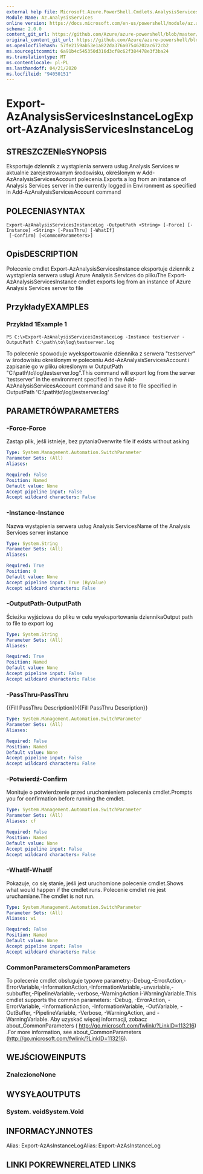 ```yaml
---
external help file: Microsoft.Azure.PowerShell.Cmdlets.AnalysisServices.Dataplane.dll-Help.xml
Module Name: Az.AnalysisServices
online version: https://docs.microsoft.com/en-us/powershell/module/az.analysisservices/export-azanalysisservicesinstancelog
schema: 2.0.0
content_git_url: https://github.com/Azure/azure-powershell/blob/master/src/AnalysisServices/AnalysisServices/help/Export-AzAnalysisServicesInstanceLog.md
original_content_git_url: https://github.com/Azure/azure-powershell/blob/master/src/AnalysisServices/AnalysisServices/help/Export-AzAnalysisServicesInstanceLog.md
ms.openlocfilehash: 57fe2159ab53e1a822da376a07546202ac672cb2
ms.sourcegitcommit: 6a91b4c545350d316d3cf8c62f384478e3f3ba24
ms.translationtype: MT
ms.contentlocale: pl-PL
ms.lasthandoff: 04/21/2020
ms.locfileid: "94050151"
---
```

# <span data-ttu-id="88e7d-101">Export-AzAnalysisServicesInstanceLog</span><span class="sxs-lookup"><span data-stu-id="88e7d-101">Export-AzAnalysisServicesInstanceLog</span></span>

## <span data-ttu-id="88e7d-102">STRESZCZENIe</span><span class="sxs-lookup"><span data-stu-id="88e7d-102">SYNOPSIS</span></span>
<span data-ttu-id="88e7d-103">Eksportuje dziennik z wystąpienia serwera usług Analysis Services w aktualnie zarejestrowanym środowisku, określonym w Add-AzAnalysisServicesAccount polecenia.</span><span class="sxs-lookup"><span data-stu-id="88e7d-103">Exports a log from an instance of Analysis Services server in the currently logged in Environment as specified in Add-AzAnalysisServicesAccount command</span></span>

## <span data-ttu-id="88e7d-104">POLECENIA</span><span class="sxs-lookup"><span data-stu-id="88e7d-104">SYNTAX</span></span>

```
Export-AzAnalysisServicesInstanceLog -OutputPath <String> [-Force] [-Instance] <String> [-PassThru] [-WhatIf]
 [-Confirm] [<CommonParameters>]
```

## <span data-ttu-id="88e7d-105">Opis</span><span class="sxs-lookup"><span data-stu-id="88e7d-105">DESCRIPTION</span></span>
<span data-ttu-id="88e7d-106">Polecenie cmdlet Export-AzAnalysisServicesInstance eksportuje dziennik z wystąpienia serwera usługi Azure Analysis Services do pliku</span><span class="sxs-lookup"><span data-stu-id="88e7d-106">The Export-AzAnalysisServicesInstance cmdlet exports log from an instance of Azure Analysis Services server to file</span></span>

## <span data-ttu-id="88e7d-107">Przykłady</span><span class="sxs-lookup"><span data-stu-id="88e7d-107">EXAMPLES</span></span>

### <span data-ttu-id="88e7d-108">Przykład 1</span><span class="sxs-lookup"><span data-stu-id="88e7d-108">Example 1</span></span>
```
PS C:\>Export-AzAnalysisServicesInstanceLog -Instance testserver -OutputPath C:\path\to\log\testserver.log
```

<span data-ttu-id="88e7d-109">To polecenie spowoduje wyeksportowanie dziennika z serwera "testserver" w środowisku określonym w poleceniu Add-AzAnalysisServicesAccount i zapisanie go w pliku określonym w OutputPath "C:\path\to\log\testserver.log".</span><span class="sxs-lookup"><span data-stu-id="88e7d-109">This command will export log from the server 'testserver' in the environment specified in the Add-AzAnalysisServicesAccount command and save it to file specified in OutputPath 'C:\path\to\log\testserver.log'</span></span>

## <span data-ttu-id="88e7d-110">PARAMETRÓW</span><span class="sxs-lookup"><span data-stu-id="88e7d-110">PARAMETERS</span></span>

### <span data-ttu-id="88e7d-111">-Force</span><span class="sxs-lookup"><span data-stu-id="88e7d-111">-Force</span></span>
<span data-ttu-id="88e7d-112">Zastąp plik, jeśli istnieje, bez pytania</span><span class="sxs-lookup"><span data-stu-id="88e7d-112">Overwrite file if exists without asking</span></span>

```yaml
Type: System.Management.Automation.SwitchParameter
Parameter Sets: (All)
Aliases:

Required: False
Position: Named
Default value: None
Accept pipeline input: False
Accept wildcard characters: False
```

### <span data-ttu-id="88e7d-113">-Instance</span><span class="sxs-lookup"><span data-stu-id="88e7d-113">-Instance</span></span>
<span data-ttu-id="88e7d-114">Nazwa wystąpienia serwera usług Analysis Services</span><span class="sxs-lookup"><span data-stu-id="88e7d-114">Name of the Analysis Services server instance</span></span>

```yaml
Type: System.String
Parameter Sets: (All)
Aliases:

Required: True
Position: 0
Default value: None
Accept pipeline input: True (ByValue)
Accept wildcard characters: False
```

### <span data-ttu-id="88e7d-115">-OutputPath</span><span class="sxs-lookup"><span data-stu-id="88e7d-115">-OutputPath</span></span>
<span data-ttu-id="88e7d-116">Ścieżka wyjściowa do pliku w celu wyeksportowania dziennika</span><span class="sxs-lookup"><span data-stu-id="88e7d-116">Output path to file to export log</span></span>

```yaml
Type: System.String
Parameter Sets: (All)
Aliases:

Required: True
Position: Named
Default value: None
Accept pipeline input: False
Accept wildcard characters: False
```

### <span data-ttu-id="88e7d-117">-PassThru</span><span class="sxs-lookup"><span data-stu-id="88e7d-117">-PassThru</span></span>
<span data-ttu-id="88e7d-118">{{Fill PassThru Description}}</span><span class="sxs-lookup"><span data-stu-id="88e7d-118">{{Fill PassThru Description}}</span></span>

```yaml
Type: System.Management.Automation.SwitchParameter
Parameter Sets: (All)
Aliases:

Required: False
Position: Named
Default value: None
Accept pipeline input: False
Accept wildcard characters: False
```

### <span data-ttu-id="88e7d-119">-Potwierdź</span><span class="sxs-lookup"><span data-stu-id="88e7d-119">-Confirm</span></span>
<span data-ttu-id="88e7d-120">Monituje o potwierdzenie przed uruchomieniem polecenia cmdlet.</span><span class="sxs-lookup"><span data-stu-id="88e7d-120">Prompts you for confirmation before running the cmdlet.</span></span>

```yaml
Type: System.Management.Automation.SwitchParameter
Parameter Sets: (All)
Aliases: cf

Required: False
Position: Named
Default value: None
Accept pipeline input: False
Accept wildcard characters: False
```

### <span data-ttu-id="88e7d-121">-WhatIf</span><span class="sxs-lookup"><span data-stu-id="88e7d-121">-WhatIf</span></span>
<span data-ttu-id="88e7d-122">Pokazuje, co się stanie, jeśli jest uruchomione polecenie cmdlet.</span><span class="sxs-lookup"><span data-stu-id="88e7d-122">Shows what would happen if the cmdlet runs.</span></span> <span data-ttu-id="88e7d-123">Polecenie cmdlet nie jest uruchamiane.</span><span class="sxs-lookup"><span data-stu-id="88e7d-123">The cmdlet is not run.</span></span>

```yaml
Type: System.Management.Automation.SwitchParameter
Parameter Sets: (All)
Aliases: wi

Required: False
Position: Named
Default value: None
Accept pipeline input: False
Accept wildcard characters: False
```

### <span data-ttu-id="88e7d-124">CommonParameters</span><span class="sxs-lookup"><span data-stu-id="88e7d-124">CommonParameters</span></span>
<span data-ttu-id="88e7d-125">To polecenie cmdlet obsługuje typowe parametry:-Debug,-ErrorAction,-ErrorVariable,-InformationAction,-InformationVariable,-unvariable,-subbuffer,-PipelineVariable,-verbose,-WarningAction i-WarningVariable.</span><span class="sxs-lookup"><span data-stu-id="88e7d-125">This cmdlet supports the common parameters: -Debug, -ErrorAction, -ErrorVariable, -InformationAction, -InformationVariable, -OutVariable, -OutBuffer, -PipelineVariable, -Verbose, -WarningAction, and -WarningVariable.</span></span> <span data-ttu-id="88e7d-126">Aby uzyskać więcej informacji, zobacz about_CommonParameters ( http://go.microsoft.com/fwlink/?LinkID=113216) .</span><span class="sxs-lookup"><span data-stu-id="88e7d-126">For more information, see about_CommonParameters (http://go.microsoft.com/fwlink/?LinkID=113216).</span></span>

## <span data-ttu-id="88e7d-127">WEJŚCIOWE</span><span class="sxs-lookup"><span data-stu-id="88e7d-127">INPUTS</span></span>

### <span data-ttu-id="88e7d-128">Znaleziono</span><span class="sxs-lookup"><span data-stu-id="88e7d-128">None</span></span>

## <span data-ttu-id="88e7d-129">WYSYŁA</span><span class="sxs-lookup"><span data-stu-id="88e7d-129">OUTPUTS</span></span>

### <span data-ttu-id="88e7d-130">System. void</span><span class="sxs-lookup"><span data-stu-id="88e7d-130">System.Void</span></span>

## <span data-ttu-id="88e7d-131">INFORMACYJN</span><span class="sxs-lookup"><span data-stu-id="88e7d-131">NOTES</span></span>
<span data-ttu-id="88e7d-132">Alias: Export-AzAsInstanceLog</span><span class="sxs-lookup"><span data-stu-id="88e7d-132">Alias: Export-AzAsInstanceLog</span></span>

## <span data-ttu-id="88e7d-133">LINKI POKREWNE</span><span class="sxs-lookup"><span data-stu-id="88e7d-133">RELATED LINKS</span></span>
